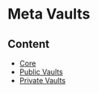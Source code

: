# Meta Vaults

## Content

- [Core](./core/README.md)
- [Public Vaults](./publicVaults/README.md)
- [Private Vaults](./privateVaults/README.md)
